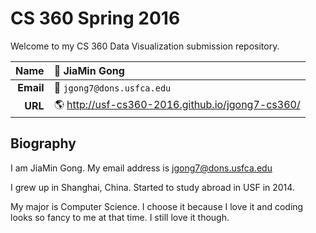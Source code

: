 # CS 360 Spring 2016

<!-- github will render markdown files nicely -->
<!-- https://help.github.com/articles/basic-writing-and-formatting-syntax/ -->

Welcome to my CS 360 Data Visualization submission repository.

<!-- fill your information in the table below (replace "templates" with your username) -->
<!-- https://help.github.com/articles/organizing-information-with-tables/ -->

|  **Name** | :bust_in_silhouette: JiaMin Gong |
|---:|:---|
| **Email** | :e-mail: `jgong7@dons.usfca.edu` |
|   **URL** | :earth_americas: <http://usf-cs360-2016.github.io/jgong7-cs360/> |

<!-- for more emoji see http://www.emoji-cheat-sheet.com/ -->

## Biography
I am JiaMin Gong. My email address is jgong7@dons.usfca.edu

I grew up in Shanghai, China. Started to study abroad in USF in 2014. 

My major is Computer Science. I choose it because I love it and coding looks so fancy to me at that time. I still love it though.
